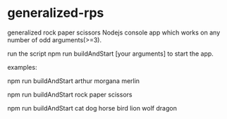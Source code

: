 # generalized-rps

generalized rock paper scissors Nodejs console app which works on any number of odd arguments(>=3).

run the script npm run buildAndStart [your arguments] to start the app.

examples:


npm run buildAndStart arthur morgana merlin


npm run buildAndStart rock paper scissors


npm run buildAndStart cat dog horse bird lion wolf dragon
